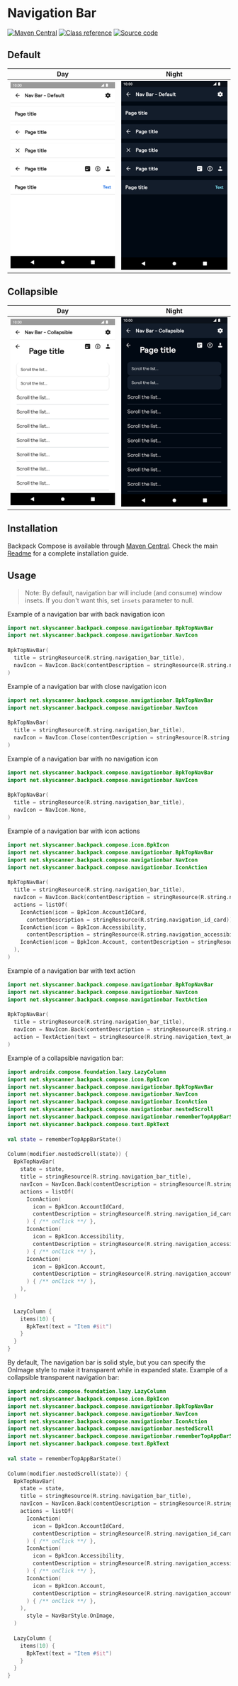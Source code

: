 # Navigation Bar

[![Maven Central](https://img.shields.io/maven-central/v/net.skyscanner.backpack/backpack-compose)](https://search.maven.org/artifact/net.skyscanner.backpack/backpack-compose)
[![Class reference](https://img.shields.io/badge/Class%20reference-Android-blue)](https://backpack.github.io/android/backpack-compose/net.skyscanner.backpack.compose.navigationbar)
[![Source code](https://img.shields.io/badge/Source%20code-GitHub-lightgrey)](https://github.com/Skyscanner/backpack-android/tree/main/backpack-compose/src/main/kotlin/net/skyscanner/backpack/compose/navigationbar)

## Default

| Day | Night |
| --- | --- |
| <img src="https://raw.githubusercontent.com/Skyscanner/backpack-android/main/docs/compose/NavBar/screenshots/default.png" alt="NavBar component" width="375" /> |<img src="https://raw.githubusercontent.com/Skyscanner/backpack-android/main/docs/compose/NavBar/screenshots/default_dm.png" alt="NavBar component - dark mode" width="375" /> |

## Collapsible

| Day | Night |
| --- | --- |
| <img src="https://raw.githubusercontent.com/Skyscanner/backpack-android/main/docs/compose/NavBar/screenshots/collapsible.png" alt="Collapsible NavBar component" width="375" /> |<img src="https://raw.githubusercontent.com/Skyscanner/backpack-android/main/docs/compose/NavBar/screenshots/collapsible_dm.png" alt="Collapsible NavBar component - dark mode" width="375" /> |

## Installation

Backpack Compose is available
through [Maven Central](https://search.maven.org/artifact/net.skyscanner.backpack/backpack-compose). Check the
main [Readme](https://github.com/skyscanner/backpack-android#installation) for a complete installation guide.

## Usage

> Note: By default, navigation bar will include (and consume) window insets. If you don't want this, set `insets` parameter
> to null.

Example of a navigation bar with back navigation icon

```Kotlin
import net.skyscanner.backpack.compose.navigationbar.BpkTopNavBar
import net.skyscanner.backpack.compose.navigationbar.NavIcon

BpkTopNavBar(
  title = stringResource(R.string.navigation_bar_title),
  navIcon = NavIcon.Back(contentDescription = stringResource(R.string.navigation_back)) { /** onClick **/ },
)
```

Example of a navigation bar with close navigation icon

```Kotlin
import net.skyscanner.backpack.compose.navigationbar.BpkTopNavBar
import net.skyscanner.backpack.compose.navigationbar.NavIcon

BpkTopNavBar(
  title = stringResource(R.string.navigation_bar_title),
  navIcon = NavIcon.Close(contentDescription = stringResource(R.string.navigation_close)) { /** onClick **/ },
)
```

Example of a navigation bar with no navigation icon

```Kotlin
import net.skyscanner.backpack.compose.navigationbar.BpkTopNavBar
import net.skyscanner.backpack.compose.navigationbar.NavIcon

BpkTopNavBar(
  title = stringResource(R.string.navigation_bar_title),
  navIcon = NavIcon.None,
)
```

Example of a navigation bar with icon actions

```Kotlin
import net.skyscanner.backpack.compose.icon.BpkIcon
import net.skyscanner.backpack.compose.navigationbar.BpkTopNavBar
import net.skyscanner.backpack.compose.navigationbar.NavIcon
import net.skyscanner.backpack.compose.navigationbar.IconAction

BpkTopNavBar(
  title = stringResource(R.string.navigation_bar_title),
  navIcon = NavIcon.Back(contentDescription = stringResource(R.string.navigation_back)) { /** onClick **/ },
  actions = listOf(
    IconAction(icon = BpkIcon.AccountIdCard,
      contentDescription = stringResource(R.string.navigation_id_card)) { /** onClick **/ },
    IconAction(icon = BpkIcon.Accessibility,
      contentDescription = stringResource(R.string.navigation_accessibility)) { /** onClick **/ },
    IconAction(icon = BpkIcon.Account, contentDescription = stringResource(R.string.navigation_account)) { /** onClick **/ },
  ),
)
```

Example of a navigation bar with text action

```Kotlin
import net.skyscanner.backpack.compose.navigationbar.BpkTopNavBar
import net.skyscanner.backpack.compose.navigationbar.NavIcon
import net.skyscanner.backpack.compose.navigationbar.TextAction

BpkTopNavBar(
  title = stringResource(R.string.navigation_bar_title),
  navIcon = NavIcon.Back(contentDescription = stringResource(R.string.navigation_back)) { /** onClick **/ },
  action = TextAction(text = stringResource(R.string.navigation_text_action)) { /** onClick **/ },
)
```

Example of a collapsible navigation bar:

```Kotlin
import androidx.compose.foundation.lazy.LazyColumn
import net.skyscanner.backpack.compose.icon.BpkIcon
import net.skyscanner.backpack.compose.navigationbar.BpkTopNavBar
import net.skyscanner.backpack.compose.navigationbar.NavIcon
import net.skyscanner.backpack.compose.navigationbar.IconAction
import net.skyscanner.backpack.compose.navigationbar.nestedScroll
import net.skyscanner.backpack.compose.navigationbar.rememberTopAppBarState
import net.skyscanner.backpack.compose.text.BpkText

val state = rememberTopAppBarState()

Column(modifier.nestedScroll(state)) {
  BpkTopNavBar(
    state = state,
    title = stringResource(R.string.navigation_bar_title),
    navIcon = NavIcon.Back(contentDescription = stringResource(R.string.navigation_back)) { /** onClick **/ },
    actions = listOf(
      IconAction(
        icon = BpkIcon.AccountIdCard,
        contentDescription = stringResource(R.string.navigation_id_card)
      ) { /** onClick **/ },
      IconAction(
        icon = BpkIcon.Accessibility,
        contentDescription = stringResource(R.string.navigation_accessibility)
      ) { /** onClick **/ },
      IconAction(
        icon = BpkIcon.Account,
        contentDescription = stringResource(R.string.navigation_account)
      ) { /** onClick **/ },
    ),
  )

  LazyColumn {
    items(10) {
      BpkText(text = "Item #$it")
    }
  }
}
```

By default, The navigation bar is solid style, but you can specify the OnImage style to make it transparent while in expanded state.
Example of a collapsible transparent navigation bar:

```Kotlin
import androidx.compose.foundation.lazy.LazyColumn
import net.skyscanner.backpack.compose.icon.BpkIcon
import net.skyscanner.backpack.compose.navigationbar.BpkTopNavBar
import net.skyscanner.backpack.compose.navigationbar.NavIcon
import net.skyscanner.backpack.compose.navigationbar.IconAction
import net.skyscanner.backpack.compose.navigationbar.nestedScroll
import net.skyscanner.backpack.compose.navigationbar.rememberTopAppBarState
import net.skyscanner.backpack.compose.text.BpkText

val state = rememberTopAppBarState()

Column(modifier.nestedScroll(state)) {
  BpkTopNavBar(
    state = state,
    title = stringResource(R.string.navigation_bar_title),
    navIcon = NavIcon.Back(contentDescription = stringResource(R.string.navigation_back)) { /** onClick **/ },
    actions = listOf(
      IconAction(
        icon = BpkIcon.AccountIdCard,
        contentDescription = stringResource(R.string.navigation_id_card)
      ) { /** onClick **/ },
      IconAction(
        icon = BpkIcon.Accessibility,
        contentDescription = stringResource(R.string.navigation_accessibility)
      ) { /** onClick **/ },
      IconAction(
        icon = BpkIcon.Account,
        contentDescription = stringResource(R.string.navigation_account)
      ) { /** onClick **/ },
    ),
      style = NavBarStyle.OnImage,
  )

  LazyColumn {
    items(10) {
      BpkText(text = "Item #$it")
    }
  }
}
```
